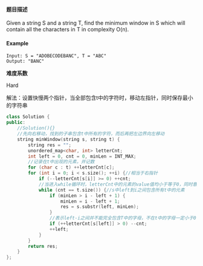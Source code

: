 #### **题目描述**
Given a string S and a string T, find the minimum window in S which will contain all the characters in T in complexity O(n).
#### **Example**
```
Input: S = "ADOBECODEBANC", T = "ABC"
Output: "BANC"
```
**难度系数**  

Hard

解法：设置快慢两个指针，当全部包含t中的字符时，移动左指针，同时保存最小的字符串

```c++
class Solution {
public:
    //Solution(){}
    //先向右移动，找到的子串包含t中所有的字符，而后再把左边界向左移动
    string minWindow(string s, string t) {
        string res = "";
        unordered_map<char, int> letterCnt;
        int left = 0, cnt = 0, minLen = INT_MAX;
        //记录在t中出现的元素，并记数
        for (char c : t) ++letterCnt[c];
        for (int i = 0; i < s.size(); ++i) {//相当于右指针
            if (--letterCnt[s[i]] >= 0) ++cnt;
            //当进入while循环时，letterCnt中的元素的value值均小于等于0，同时意味着left到i之间包含t中所有的字符
            while (cnt == t.size()) {//s中left到i之间包含所有t中的元素
                if (minLen > i - left + 1) {
                    minLen = i - left + 1;
                    res = s.substr(left, minLen);
                }
                //表示left-i之间并不能完全包含T中的字母，不在t中的字母一定小于0
                if (++letterCnt[s[left]] > 0) --cnt;
                ++left;
            }
        }
        return res;
    }
};
```
